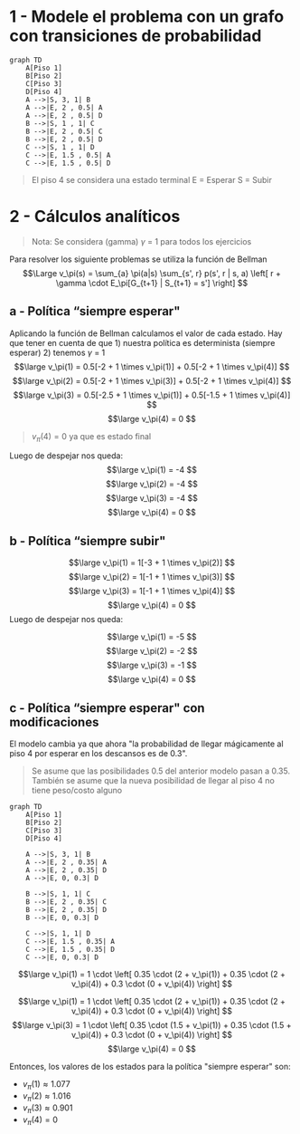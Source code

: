 
# 1 - Modele el problema con un grafo con transiciones de probabilidad

```mermaid
graph TD
	A[Piso 1]
	B[Piso 2]
	C[Piso 3]
	D[Piso 4]
    A -->|S, 3, 1| B
    A -->|E, 2 , 0.5| A
    A -->|E, 2 , 0.5| D
    B -->|S, 1 , 1| C
    B -->|E, 2 , 0.5| C
    B -->|E, 2 , 0.5| D
    C -->|S, 1 , 1| D
    C -->|E, 1.5 , 0.5| A
    C -->|E, 1.5 , 0.5| D
```
> El piso 4 se considera una estado terminal
> E = Esperar
> S = Subir


# 2 - Cálculos analíticos

> Nota: Se considera (gamma) $\gamma$ = 1 para todos los ejercicios

Para resolver los siguiente problemas se utiliza la función de Bellman
$$\Large
v_\pi(s) = \sum_{a} \pi(a|s) \sum_{s', r} p(s', r | s, a) \left[ r + \gamma \cdot E_\pi[G_{t+1} | S_{t+1} = s'] \right]
$$

## a - Política “siempre esperar"

Aplicando la función de Bellman calculamos el valor de cada estado. Hay que tener en cuenta de que 1) nuestra política es determinista (siempre esperar) 2) tenemos $\gamma$ = 1
$$\large v_\pi(1) = 0.5[-2 + 1 \times v_\pi(1)] + 0.5[-2 + 1 \times v_\pi(4)] $$
$$\large
v_\pi(2) = 0.5[-2 + 1 \times v_\pi(3)] + 0.5[-2 + 1 \times v_\pi(4)]
$$
$$\large
v_\pi(3) = 0.5[-2.5 + 1 \times v_\pi(1)] + 0.5[-1.5 + 1 \times v_\pi(4)]
$$
$$\large
v_\pi(4) = 0
$$
> $v_\pi(4) = 0$ ya que es estado final

Luego de despejar nos queda:
$$\large 
v_\pi(1) = -4 
$$
$$\large 
v_\pi(2) = -4 
$$
$$\large 
v_\pi(3) = -4 
$$
$$\large 
v_\pi(4) = 0 
$$

## b - Política “siempre subir"

$$\large
v_\pi(1) = 1[-3 + 1 \times v_\pi(2)] 
$$
$$\large
v_\pi(2) = 1[-1 + 1 \times v_\pi(3)]
$$
$$\large
v_\pi(3) = 1[-1 + 1 \times v_\pi(4)]
$$
$$\large
v_\pi(4) = 0
$$
Luego de despejar nos queda:

$$\large
v_\pi(1) = -5
$$
$$\large
v_\pi(2) = -2
$$
$$\large
v_\pi(3) = -1
$$
$$\large
v_\pi(4) = 0
$$

## c - Política “siempre esperar" con modificaciones

El modelo cambia ya que ahora "la probabilidad de llegar mágicamente al piso 4 por esperar en los descansos es de 0.3".

> Se asume que las posibilidades 0.5 del anterior modelo pasan a 0.35.
> También se asume que la nueva posibilidad de llegar al piso 4 no tiene peso/costo alguno

```mermaid
graph TD
	A[Piso 1]
	B[Piso 2]
	C[Piso 3]
	D[Piso 4]
	
    A -->|S, 3, 1| B
    A -->|E, 2 , 0.35| A
    A -->|E, 2 , 0.35| D
    A -->|E, 0, 0.3| D
    
    B -->|S, 1, 1| C
    B -->|E, 2 , 0.35| C
    B -->|E, 2 , 0.35| D
    B -->|E, 0, 0.3| D
    
	C -->|S, 1, 1| D
    C -->|E, 1.5 , 0.35| A
    C -->|E, 1.5 , 0.35| D
    C -->|E, 0, 0.3| D
```

$$\large
v_\pi(1) = 1 \cdot \left[ 0.35 \cdot (2 + v_\pi(1)) + 0.35 \cdot (2 + v_\pi(4)) + 0.3 \cdot (0 + v_\pi(4)) \right]
$$

$$\large
v_\pi(1) = 1 \cdot \left[ 0.35 \cdot (2 + v_\pi(1)) + 0.35 \cdot (2 + v_\pi(4)) + 0.3 \cdot (0 + v_\pi(4)) \right]
$$
$$\large
v_\pi(3) = 1 \cdot \left[ 0.35 \cdot (1.5 + v_\pi(1)) + 0.35 \cdot (1.5 + v_\pi(4)) + 0.3 \cdot (0 + v_\pi(4)) \right]
$$
$$\large
v_\pi(4) = 0
$$


Entonces, los valores de los estados para la política "siempre esperar" son:

-   $v_\pi(1) \approx 1.077$
-   $v_\pi(2) \approx 1.016$
-   $v_\pi(3) \approx 0.901$
-  $v_\pi(4) = 0$